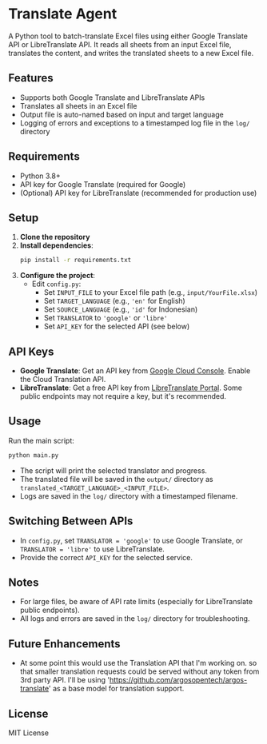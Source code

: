 # Translate Agent

A Python tool to batch-translate Excel files using either Google Translate API or LibreTranslate API. It reads all sheets from an input Excel file, translates the content, and writes the translated sheets to a new Excel file.

## Features

- Supports both Google Translate and LibreTranslate APIs
- Translates all sheets in an Excel file
- Output file is auto-named based on input and target language
- Logging of errors and exceptions to a timestamped log file in the `log/` directory

## Requirements

- Python 3.8+
- API key for Google Translate (required for Google)
- (Optional) API key for LibreTranslate (recommended for production use)

## Setup

1. **Clone the repository**
2. **Install dependencies**:
   ```bash
   pip install -r requirements.txt
   ```
3. **Configure the project**:
   - Edit `config.py`:
     - Set `INPUT_FILE` to your Excel file path (e.g., `input/YourFile.xlsx`)
     - Set `TARGET_LANGUAGE` (e.g., `'en'` for English)
     - Set `SOURCE_LANGUAGE` (e.g., `'id'` for Indonesian)
     - Set `TRANSLATOR` to `'google'` or `'libre'`
     - Set `API_KEY` for the selected API (see below)

## API Keys

- **Google Translate**: Get an API key from [Google Cloud Console](https://console.cloud.google.com/). Enable the Cloud Translation API.
- **LibreTranslate**: Get a free API key from [LibreTranslate Portal](https://portal.libretranslate.com/). Some public endpoints may not require a key, but it's recommended.

## Usage

Run the main script:

```bash
python main.py
```

- The script will print the selected translator and progress.
- The translated file will be saved in the `output/` directory as `translated_<TARGET_LANGUAGE>_<INPUT_FILE>`.
- Logs are saved in the `log/` directory with a timestamped filename.

## Switching Between APIs

- In `config.py`, set `TRANSLATOR = 'google'` to use Google Translate, or `TRANSLATOR = 'libre'` to use LibreTranslate.
- Provide the correct `API_KEY` for the selected service.

## Notes

- For large files, be aware of API rate limits (especially for LibreTranslate public endpoints).
- All logs and errors are saved in the `log/` directory for troubleshooting.

## Future Enhancements

- At some point this would use the Translation API that I'm working on. so that smaller translation requests could be served without any token from 3rd party API. I'll be using 'https://github.com/argosopentech/argos-translate' as a base model for translation support.

## License

MIT License
